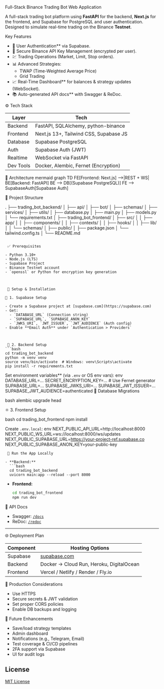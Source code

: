   Full-Stack Binance Trading Bot Web Application

A full-stack trading bot platform using **FastAPI** for the backend, **Next.js** for the frontend, and Supabase for PostgreSQL and user authentication. Designed to simulate real-time trading on the Binance **Testnet**.

 Key Features
- 🔐 User Authentication** via Supabase.
- 🔑 Secure Binance API Key Management (encrypted per user).
- 💹 Trading Operations (Market, Limit, Stop orders).
- 📊 Advanced Strategies:
  - TWAP (Time-Weighted Average Price)
  - Grid Trading
- 📈 Real-Time Dashboard** for balances & strategy updates (WebSocket).
- 📚 Auto-generated API docs** with Swagger & ReDoc.

⚙️ Tech Stack

| Layer      | Tech                                   |
|------------|----------------------------------------|
| Backend    | FastAPI, SQLAlchemy, python-binance    |
| Frontend   | Next.js 13+, Tailwind CSS, Supabase JS |
| Database   | Supabase PostgreSQL                    |
| Auth       | Supabase Auth (JWT)                    |
| Realtime   | WebSocket via FastAPI                  |
| Dev Tools  | Docker, Alembic, Fernet (Encryption)   |


 📐 Architecture
mermaid
graph TD
  FE[Frontend: Next.js] -->|REST + WS| BE[Backend: FastAPI]
  BE --> DB[(Supabase PostgreSQL)]
  FE --> SupabaseAuth[Supabase Auth]

 📁 Project Structure


.
├── trading_bot_backend/
│   ├── api/
│   ├── bot/
│   ├── schemas/
│   ├── services/
│   ├── utils/
│   ├── database.py
│   ├── main.py
│   ├── models.py
│   └── requirements.txt
│
├── trading_bot_frontend/
│   ├── src/
│   │   ├── app/
│   │   ├── components/
│   │   ├── contexts/
│   │   ├── hooks/
│   │   ├── lib/
│   │   └── schemas/
│   ├── public/
│   ├── package.json
│   └── tailwind.config.ts
│
└── README.md
```

 ✅ Prerequisites

- Python 3.10+
- Node.js (LTS)
- Supabase Project
- Binance Testnet account
- `openssl` or Python for encryption key generation



 🚀 Setup & Installation

🔧 1. Supabase Setup

- Create a Supabase project at [supabase.com](https://supabase.com)
- Get:
  - `DATABASE_URL` (Connection string)
  - `SUPABASE_URL`, `SUPABASE_ANON_KEY`
  - `JWKS_URI`, `JWT_ISSUER`, `JWT_AUDIENCE` (Auth config)
- Enable **Email Auth** under `Authentication > Providers`



 🐍 2. Backend Setup
```bash
cd trading_bot_backend
python -m venv venv
source venv/bin/activate  # Windows: venv\Scripts\activate
pip install -r requirements.txt
```

Set environment variables** (via `.env` or OS env vars):
env
DATABASE_URL=...
SECRET_ENCRYPTION_KEY=...  # Use Fernet generator
SUPABASE_URL=...
SUPABASE_JWKS_URI=...
SUPABASE_JWT_ISSUER=...
SUPABASE_JWT_AUDIENCE=authenticated
🧱 Database Migrations

bash
alembic upgrade head

 ⚛️ 3. Frontend Setup

bash
cd trading_bot_frontend
npm install

Create `.env.local`:
env
NEXT_PUBLIC_API_URL=http://localhost:8000
NEXT_PUBLIC_WS_URL=ws://localhost:8000/ws/updates
NEXT_PUBLIC_SUPABASE_URL=https://your-project-ref.supabase.co
NEXT_PUBLIC_SUPABASE_ANON_KEY=your-public-key
```
 🧪 Run the App Locally

- **Backend:**  
  ```bash
  cd trading_bot_backend
  uvicorn main:app --reload --port 8000
  ```

- **Frontend:**  
  ```bash
  cd trading_bot_frontend
  npm run dev
  ```

📘 API Docs

- Swagger: [`/docs`](http://localhost:8000/docs)
- ReDoc: [`/redoc`](http://localhost:8000/redoc)

---

 🌐 Deployment Plan

| Component   | Hosting Options                           |
|-------------|--------------------------------------------|
| Supabase    | [supabase.com](https://supabase.com)       |
| Backend     | Docker → Cloud Run, Heroku, DigitalOcean   |
| Frontend    | Vercel / Netlify / Render / Fly.io         |
 🔐 Production Considerations

- Use HTTPS
- Secure secrets & JWT validation
- Set proper CORS policies
- Enable DB backups and logging



 🧠 Future Enhancements

- Save/load strategy templates
- Admin dashboard
- Notifications (e.g., Telegram, Email)
- Test coverage & CI/CD pipelines
- 2FA support via Supabase
- UI for audit logs








## License

[MIT License](LICENSE) 
